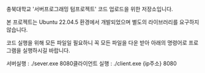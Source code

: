 충북대학교 '서버프로그래밍 텀프로젝트' 코드 업로드을 위한 저장소입니다.

본 프로젝트는 Ubuntu 22.04.5 환경에서 개발되었으며 별도의 라이브러리를 요구하지 않습니다.

코드 실행을 위해 모든 파일일 필요하니 꼭 모든 파일을 다운 받아 아래의 명령어로 프로그램을 실행하시길 바랍니다.

서버실행 : ./sever.exe 8080클라이언트 실행 : ./client.exe {ip주소} 8080

